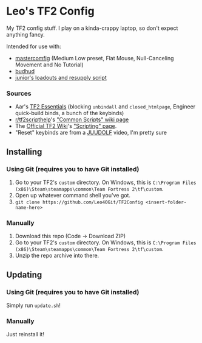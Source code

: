 # Leo's TF2 Config
My TF2 config stuff. I play on a kinda-crappy laptop, so don't expect anything fancy.

Intended for use with:
* [mastercomfig](https://mastercomfig.com) (Medium Low preset, Flat Mouse, Null-Canceling Movement and No Tutorial)
* [budhud](https://github.com/rbjaxter/budhud)
* [junior's loadouts and resupply script](https://github.com/juniorsgithub/tf2-loadouts-script)

### Sources
* Aar's [TF2 Essentials](https://aarmastah.xyz/misc/tf2e/) (blocking `unbindall` and `closed_htmlpage`, Engineer quick-build binds, a bunch of the keybinds)
* [r/tf2scripthelp](https://old.reddit.com/r/tf2scripthelp)'s ["Common Scripts" wiki page](https://old.reddit.com/r/tf2scripthelp/wiki/commonscripts)
* The [Official TF2 Wiki](https://wiki.teamfortress.com/)'s ["Scripting" page](https://wiki.teamfortress.com/wiki/Scripting).
* "Reset" keybinds are from a [JUUDOLF](https://www.youtube.com/channel/UCCq2Ed9Uw4notIpCzVuXPog) video, I'm pretty sure

## Installing
### Using Git (requires you to have Git installed)
1. Go to your TF2's `custom` directory. On Windows, this is `C:\Program Files (x86)\Steam\steamapps\common\Team Fortress 2\tf\custom`.
2. Open up whatever command shell you've got.
3. `git clone https://github.com/Leo40Git/TF2Config <insert-folder-name-here>`

### Manually
1. Download this repo (Code -> Download ZIP)
2. Go to your TF2's `custom` directory. On Windows, this is `C:\Program Files (x86)\Steam\steamapps\common\Team Fortress 2\tf\custom`.
3. Unzip the repo archive into there.

## Updating
### Using Git (requires you to have Git installed)
Simply run `update.sh`!

### Manually
Just reinstall it!

